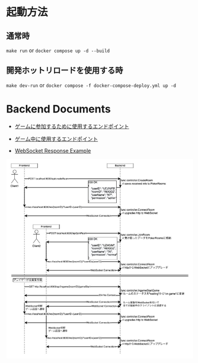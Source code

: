 # 起動方法

## 通常時

`make run`
or
`docker compose up -d --build`

## 開発ホットリロードを使用する時

`make dev-run`
or
`docker compose -f docker-compose-deploy.yml up -d    `

# Backend Documents

- [ゲームに参加するために使用するエンドポイント](./doc/outgame.md)

- [ゲーム中に使用するエンドポイント](./doc/ingame.md)

- [WebSocket Response Example](./doc/websocket.md)

![JPHacks.png](../doc/flow_to_gamestart.jpeg)
